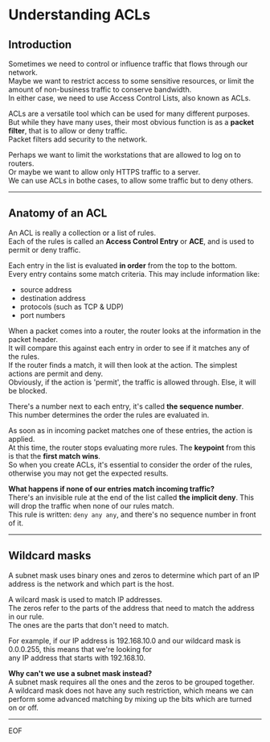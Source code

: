 # Understanding ACLs

## Introduction

Sometimes we need to control or influence traffic that flows through our network.  
Maybe we want to restrict access to some sensitive resources, or limit the amount of non-business traffic to conserve bandwidth.  
In either case, we need to use Access Control Lists, also known as ACLs.  

ACLs are a versatile tool which can be used for many different purposes.  
But while they have many uses, their most obvious function is as a **packet filter**, that is to allow or deny traffic.  
Packet filters add security to the network.  

Perhaps we want to limit the workstations that are allowed to log on to routers.  
Or maybe we want to allow only HTTPS traffic to a server.  
We can use ACLs in bothe cases, to allow some traffic but to deny others.

---

## Anatomy of an ACL

An ACL is really a collection or a list of rules.  
Each of the rules is called an **Access Control Entry** or **ACE**, and is used to permit or deny traffic.  

Each entry in the list is evaluated **in order** from the top to the bottom.  
Every entry contains some match criteria. This may include information like:
- source address
- destination address
- protocols (such as TCP & UDP)
- port numbers

When a packet comes into a router, the router looks at the information in the packet header.  
It will compare this against each entry in order to see if it matches any of the rules.  
If the router finds a match, it will then look at the action. The simplest actions are permit and deny.  
Obviously, if the action is 'permit', the traffic is allowed through. Else, it will be blocked.  

There's a number next to each entry, it's called **the sequence number**.  
This number determines the order the rules are evaluated in. 

As soon as in incoming packet matches one of these entries, the action is applied.  
At this time, the router stops evaluating more rules. The **keypoint** from this is that the **first match wins**.  
So when you create ACLs, it's essential to consider the order of the rules, otherwise you may not get the expected results.  

**What happens if none of our entries match incoming traffic?**  
There's an invisible rule at the end of the list called **the implicit deny**. This will drop the traffic when none of our rules match.  
This rule is written: `deny any any`, and there's no sequence number in front of it.  

---

## Wildcard masks

A subnet mask uses binary ones and zeros to determine which part of an IP address is the network and which part is the host.  

A wilcard mask is used to match IP addresses.  
The zeros refer to the parts of the address that need to match the address in our rule.  
The ones are the parts that don't need to match.  

For example, if our IP address is 192.168.10.0 and our wildcard mask is 0.0.0.255, this means that we're looking for  
any IP address that starts with 192.168.10.  

**Why can't we use a subnet mask instead?**  
A subnet mask requires all the ones and the zeros to be grouped together.  
A wildcard mask does not have any such restriction, which means we can perform some advanced matching by mixing up the bits which are turned on or off.  








---
EOF
